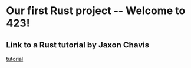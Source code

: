 # Our first Rust project -- Welcome to 423!
## Link to a Rust tutorial by Jaxon Chavis
[tutorial](https://jkchavis.github.io/comp423-course-notes/tutorials/rust-setup/)
